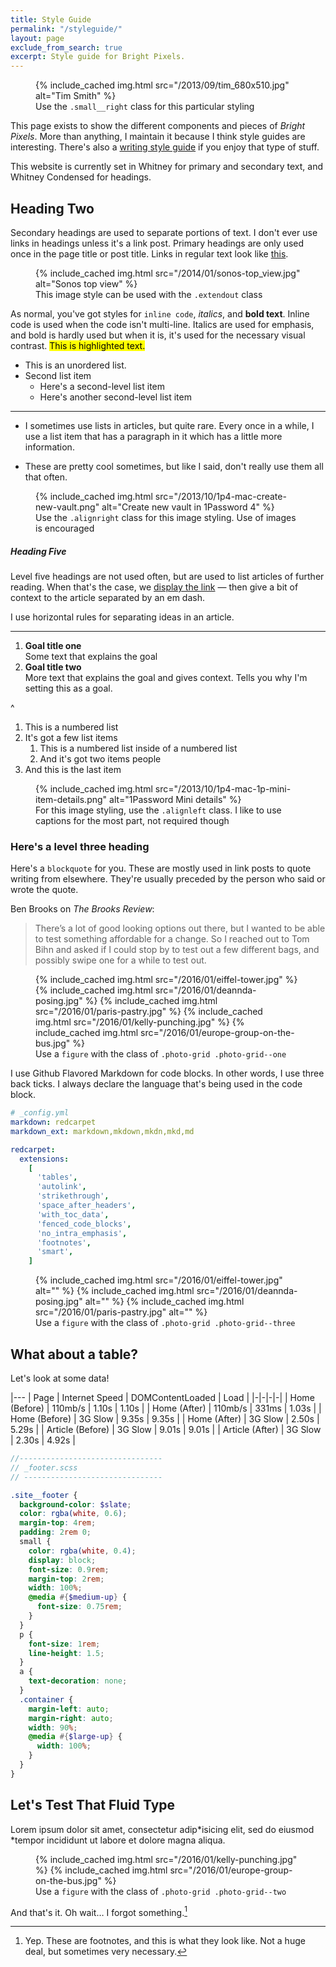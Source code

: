 ```yaml
---
title: Style Guide
permalink: "/styleguide/"
layout: page
exclude_from_search: true
excerpt: Style guide for Bright Pixels.
---
```


<figure class="small__right">
  {% include_cached img.html src="/2013/09/tim_680x510.jpg" alt="Tim Smith" %}
  <figcaption>Use the <code>.small__right</code> class for this particular styling</figcaption>
</figure>

This page exists to show the different components and pieces of _Bright Pixels_. More than anything, I maintain it because I think style guides are interesting. There's also a [writing style guide](/styleguide/writing/) if you enjoy that type of stuff.

This website is currently set in Whitney for primary and secondary text, and Whitney Condensed for headings.

## Heading Two

Secondary headings are used to separate portions of text. I don't ever use links in headings unless it's a link post. Primary headings are only used once in the page title or post title. Links in regular text look like [this](/styleguide).

<figure class="extendout">
  {% include_cached img.html src="/2014/01/sonos-top_view.jpg" alt="Sonos top view" %}
  <figcaption>This image style can be used with the <code>.extendout</code> class</figcaption>
</figure>

As normal, you've got styles for `inline code`, _italics_, and **bold text**. Inline code is used when the code isn't multi-line. Italics are used for emphasis, and bold is hardly used but when it is, it's used for the necessary visual contrast. <mark>This is highlighted text.</mark>

- This is an unordered list.
- Second list item
  - Here's a second-level list item
  - Here's another second-level list item

---

- I sometimes use lists in articles, but quite rare. Every once in a while, I use a list item that has a paragraph in it which has a little more information.

- These are pretty cool sometimes, but like I said, don't really use them all that often.

<figure class="alignright">
  {% include_cached img.html src="/2013/10/1p4-mac-create-new-vault.png" alt="Create new vault in 1Password 4" %}
  <figcaption>Use the <code>.alignright</code> class for this image styling. Use of images is encouraged</figcaption>
</figure>

##### Heading Five

Level five headings are not used often, but are used to list articles of further reading. When that's the case, we [display the link](/styleguide) — then give a bit of context to the article separated by an em dash.

I use horizontal rules for separating ideas in an article.

---

1. **Goal title one**  
   Some text that explains the goal
2. **Goal title two**  
   More text that explains the goal and gives context. Tells you why I'm setting this as a goal.

^

1. This is a numbered list
2. It's got a few list items
   1. This is a numbered list inside of a numbered list
   2. And it's got two items people
3. And this is the last item

<figure class="alignleft">
  {% include_cached img.html src="/2013/10/1p4-mac-1p-mini-item-details.png" alt="1Password Mini details" %}
  <figcaption>For this image styling, use the <code>.alignleft</code> class. I like to use captions for the most part, not required though</figcaption>
</figure>

### Here's a level three heading

Here's a `blockquote` for you. These are mostly used in link posts to quote writing from elsewhere. They're usually preceded by the person who said or wrote the quote.

Ben Brooks on _The Brooks Review_:

> There’s a lot of good looking options out there, but I wanted to be able to test something affordable for a change. So I reached out to Tom Bihn and asked if I could stop by to test out a few different bags, and possibly swipe one for a while to test out.

<figure class="photo-grid photo-grid--one">
  {% include_cached img.html src="/2016/01/eiffel-tower.jpg" %}
  {% include_cached img.html src="/2016/01/deannda-posing.jpg" %}
  {% include_cached img.html src="/2016/01/paris-pastry.jpg" %}
  {% include_cached img.html src="/2016/01/kelly-punching.jpg" %}
  {% include_cached img.html src="/2016/01/europe-group-on-the-bus.jpg" %}
  <figcaption>Use a <code>figure</code> with the class of <code>.photo-grid .photo-grid--one</code></figcaption>
</figure>

I use Github Flavored Markdown for code blocks. In other words, I use three back ticks. I always declare the language that's being used in the code block.

```yaml
# _config.yml
markdown: redcarpet
markdown_ext: markdown,mkdown,mkdn,mkd,md

redcarpet:
  extensions:
    [
      'tables',
      'autolink',
      'strikethrough',
      'space_after_headers',
      'with_toc_data',
      'fenced_code_blocks',
      'no_intra_emphasis',
      'footnotes',
      'smart',
    ]
```

<figure class="photo-grid photo-grid--three">
  {% include_cached img.html src="/2016/01/eiffel-tower.jpg" alt="" %}
  {% include_cached img.html src="/2016/01/deannda-posing.jpg" alt="" %}
  {% include_cached img.html src="/2016/01/paris-pastry.jpg" alt="" %}
  <figcaption>Use a <code>figure</code> with the class of <code>.photo-grid .photo-grid--three</code></figcaption>
</figure>

## What about a table?

Let's look at some data!

|---
| Page | Internet Speed | DOMContentLoaded | Load |
|-|-|-|-|
| Home (Before) | 110mb/s | 1.10s | 1.10s |
| Home (After) | 110mb/s | 331ms | 1.03s |
| Home (Before) | 3G Slow | 9.35s | 9.35s |
| Home (After) | 3G Slow | 2.50s | 5.29s |
| Article (Before) | 3G Slow | 9.01s | 9.01s |
| Article (After) | 3G Slow | 2.30s | 4.92s |

```scss
//--------------------------------
// _footer.scss
// -------------------------------

.site__footer {
  background-color: $slate;
  color: rgba(white, 0.6);
  margin-top: 4rem;
  padding: 2rem 0;
  small {
    color: rgba(white, 0.4);
    display: block;
    font-size: 0.9rem;
    margin-top: 2rem;
    width: 100%;
    @media #{$medium-up} {
      font-size: 0.75rem;
    }
  }
  p {
    font-size: 1rem;
    line-height: 1.5;
  }
  a {
    text-decoration: none;
  }
  .container {
    margin-left: auto;
    margin-right: auto;
    width: 90%;
    @media #{$large-up} {
      width: 100%;
    }
  }
}
```

## Let's Test That Fluid Type

Lorem ipsum dolor sit amet, consectetur adip*isicing elit, sed do eiusmod *tempor incididunt ut labore et dolore magna aliqua.

<figure class="photo-grid photo-grid--two">
  {% include_cached img.html src="/2016/01/kelly-punching.jpg" %}
  {% include_cached img.html src="/2016/01/europe-group-on-the-bus.jpg" %}
  <figcaption>Use a <code>figure</code> with the class of <code>.photo-grid .photo-grid--two</code></figcaption>
</figure>

And that's it. Oh wait… I forgot something.[^1]

[^1]: Yep. These are footnotes, and this is what they look like. Not a huge deal, but sometimes very necessary.
